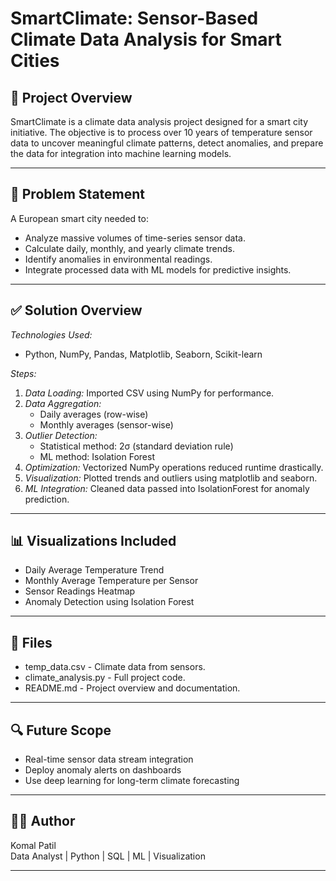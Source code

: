 # SmartClimate: Sensor-Based Climate Data Analysis for Smart Cities

## 📌 Project Overview
SmartClimate is a climate data analysis project designed for a smart city initiative. The objective is to process over 10 years of temperature sensor data to uncover meaningful climate patterns, detect anomalies, and prepare the data for integration into machine learning models.

---

## 🧠 Problem Statement
A European smart city needed to:
- Analyze massive volumes of time-series sensor data.
- Calculate daily, monthly, and yearly climate trends.
- Identify anomalies in environmental readings.
- Integrate processed data with ML models for predictive insights.

---

## ✅ Solution Overview
*Technologies Used:*
- Python, NumPy, Pandas, Matplotlib, Seaborn, Scikit-learn

*Steps:*
1. *Data Loading:* Imported CSV using NumPy for performance.
2. *Data Aggregation:*
   - Daily averages (row-wise)
   - Monthly averages (sensor-wise)
3. *Outlier Detection:*
   - Statistical method: 2σ (standard deviation rule)
   - ML method: Isolation Forest
4. *Optimization:* Vectorized NumPy operations reduced runtime drastically.
5. *Visualization:* Plotted trends and outliers using matplotlib and seaborn.
6. *ML Integration:* Cleaned data passed into IsolationForest for anomaly prediction.

---

## 📊 Visualizations Included
- Daily Average Temperature Trend
- Monthly Average Temperature per Sensor
- Sensor Readings Heatmap
- Anomaly Detection using Isolation Forest

---

## 📁 Files
- temp_data.csv - Climate data from sensors.
- climate_analysis.py - Full project code.
- README.md - Project overview and documentation.

---

## 🔍 Future Scope
- Real-time sensor data stream integration
- Deploy anomaly alerts on dashboards
- Use deep learning for long-term climate forecasting

---

## 🧑‍💻 Author
Komal Patil  
Data Analyst | Python | SQL | ML | Visualization

---
